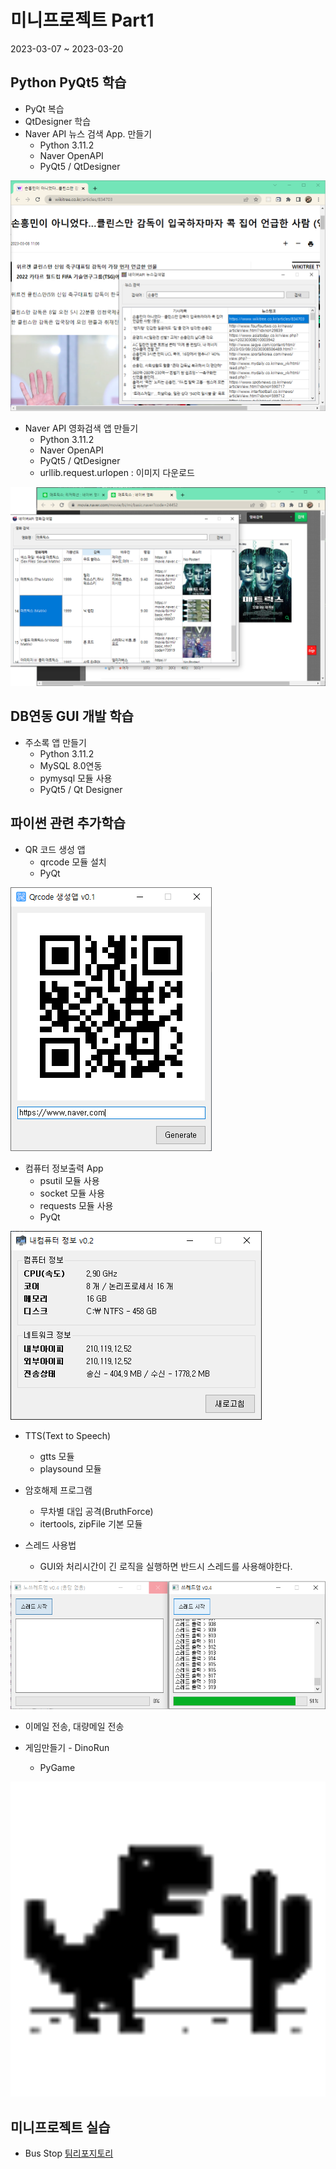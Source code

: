 # 미니프로젝트 Part1
2023-03-07 ~ 2023-03-20

## Python PyQt5 학습
- PyQt 복습
- QtDesigner 학습
- Naver API 뉴스 검색 App. 만들기
  - Python 3.11.2
  - Naver OpenAPI
  - PyQt5 / QtDesigner
  
<!-- HTML 주석
![네이버뉴스앱](https://github.com/d0ng999/miniProjects/blob/main/images/naver_news2.png)
-->
<img src="https://github.com/d0ng999/miniProjects/blob/main/images/naver_news2.png" width="700" />

- Naver API 영화검색 앱 만들기
  - Python 3.11.2
  - Naver OpenAPI
  - PyQt5 / QtDesigner
  - urllib.request.urlopen : 이미지 다운로드

<img src="https://github.com/d0ng999/miniProjects/blob/main/images/naver_movie.png" width="700" />

## DB연동 GUI 개발 학습
- 주소록 앱 만들기
  - Python 3.11.2
  - MySQL 8.0연동
  - pymysql 모듈 사용
  - PyQt5 / Qt Designer

## 파이썬 관련 추가학습
- QR 코드 생성 앱
  - qrcode 모듈 설치
  - PyQt

![QR코드App](https://github.com/d0ng999/miniProjects/blob/main/part1/studyPython/qrcode.png)

- 컴퓨터 정보출력 App
  - psutil 모듈 사용
  - socket 모듈 사용
  - requests 모듈 사용
  - PyQt

![컴퓨터정보App](https://github.com/d0ng999/miniProjects/blob/main/part1/studyPython/config.png)

- TTS(Text to Speech)
  - gtts 모듈
  - playsound 모듈

- 암호해제 프로그램
  - 무차별 대입 공격(BruthForce)
  - itertools, zipFile 기본 모듈

- 스레드 사용법
  - GUI와 처리시간이 긴 로직을 실행하면 반드시 스레드를 사용해야한다.

![쓰레드비교](https://github.com/d0ng999/miniProjects/blob/main/part1/studyThread/thread.png)

- 이메일 전송, 대량메일 전송

- 게임만들기 - DinoRun
  - PyGame
<img src="https://github.com/d0ng999/miniProjects/blob/main/images/dinoRun.png" width="700" />

## 미니프로젝트 실습
- Bus Stop
[팀리포지토리](https://github.com/PKNU-IOT3/bustop_pyqt_practice)
